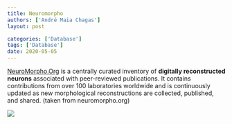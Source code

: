 ```yaml
---
title: Neuromorpho
authors: ['André Maia Chagas']
layout: post

categories: ['Database']
tags: ['Database']
date: 2020-05-05
---
```


[NeuroMorpho.Org](http://neuromorpho.org/index.jsp) is a centrally curated inventory of **digitally reconstructed neurons** associated with peer-reviewed publications. It contains contributions from over 100 laboratories worldwide and is continuously updated as new morphological reconstructions are collected, published, and shared. (taken from neuromorpho.org)

![](http://neuromorpho.org/images/BannerBG2.png)
